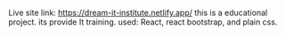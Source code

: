 Live site link: https://dream-it-institute.netlify.app/
this is a educational project. its provide It training.
used: React, react bootstrap, and plain css.